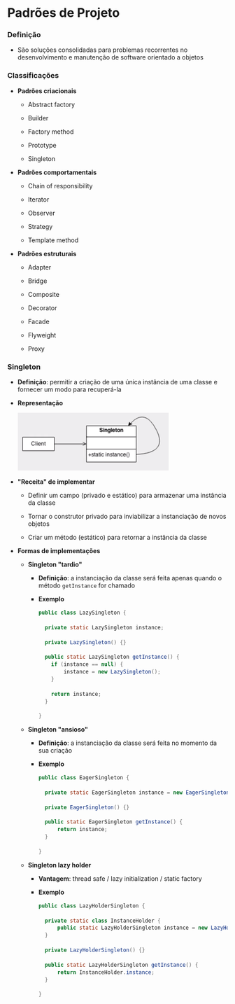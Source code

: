 # Padrões de Projeto

### Definição

* São soluções consolidadas para problemas recorrentes no desenvolvimento e manutenção de software orientado a objetos

### Classificações

* **Padrões criacionais**

  * Abstract factory

  * Builder

  * Factory method

  * Prototype

  * Singleton

* **Padrões comportamentais**

  * Chain of responsibility

  * Iterator

  * Observer

  * Strategy

  * Template method

* **Padrões estruturais**

  * Adapter

  * Bridge

  * Composite

  * Decorator

  * Facade

  * Flyweight

  * Proxy

### Singleton

* **Definição**: permitir a criação de uma única instância de uma classe e fornecer um modo para recuperá-la

* **Representação**

  ![](./assets/padrao-singleton.png)

* **"Receita" de implementar**

  * Definir um campo (privado e estático) para armazenar uma instância da classe

  * Tornar o construtor privado para inviabilizar a instanciação de novos objetos

  * Criar um método (estático) para retornar a instância da classe

* **Formas de implementações**

  * **Singleton "tardio"**

    * **Definição**: a instanciação da classe será feita apenas quando o método `getInstance` for chamado

    * **Exemplo**

      ```java
      public class LazySingleton {
          
        private static LazySingleton instance;

        private LazySingleton() {}

        public static LazySingleton getInstance() {
          if (instance == null) {
              instance = new LazySingleton();
          }

          return instance;
        }

      }
      ```

  * **Singleton "ansioso"**

    * **Definição**: a instanciação da classe será feita no momento da sua criação

    * **Exemplo**

      ```java
      public class EagerSingleton {

        private static EagerSingleton instance = new EagerSingleton();

        private EagerSingleton() {}

        public static EagerSingleton getInstance() {
            return instance;
        }

      }
      ```

  * **Singleton lazy holder**

    * **Vantagem**: thread safe / lazy initialization / static factory

    * **Exemplo**

      ```java
      public class LazyHolderSingleton {

        private static class InstanceHolder {
            public static LazyHolderSingleton instance = new LazyHolderSingleton();
        }

        private LazyHolderSingleton() {}

        public static LazyHolderSingleton getInstance() {
            return InstanceHolder.instance;
        }

      }
      ```